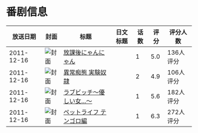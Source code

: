 # 番剧信息

|放送日期|封面|标题|日文标题|话数|评分|评分人数|
|---|---|---|---|---|---|---|
|2011-12-16|![封面](https://bangumi.tv/img/no_icon_subject.png)|[放課後にゃんにゃん](https://bangumi.tv/subject/35793)||1|5.0|136人评分|
|2011-12-16|![封面](https://bangumi.tv/img/no_icon_subject.png)|[異常痴態 実験奴隷](https://bangumi.tv/subject/63039)||2|4.9|106人评分|
|2011-12-16|![封面](https://bangumi.tv/img/no_icon_subject.png)|[ラブビッチ～優しい女…～](https://bangumi.tv/subject/69190)||1|5.6|182人评分|
|2011-12-16|![封面](https://bangumi.tv/img/no_icon_subject.png)|[ペットライフ テンゴロ編](https://bangumi.tv/subject/75216)||1|6.3|272人评分|

